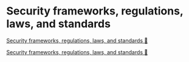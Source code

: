 # Security frameworks, regulations, laws, and standards

[Security frameworks, regulations, laws, and standards &#128279;](https://www.coursera.org/learn/strategies-for-cloud-security-risk-management/supplement/NiuIw/security-frameworks-regulations-laws-and-standards)

[Security frameworks, regulations, laws, and standards 🔗](https://1drv.ms/b/c/526c45566c8c239a/EXZ7nyG8Yv1Iq6XZ_ZV1gLoBhtvImi9djKd_IE3SXKkzIw?e=Y9v4UQ)
